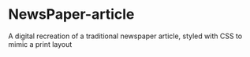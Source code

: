 # NewsPaper-article
A digital recreation of a traditional newspaper article, styled with CSS to mimic a print layout

